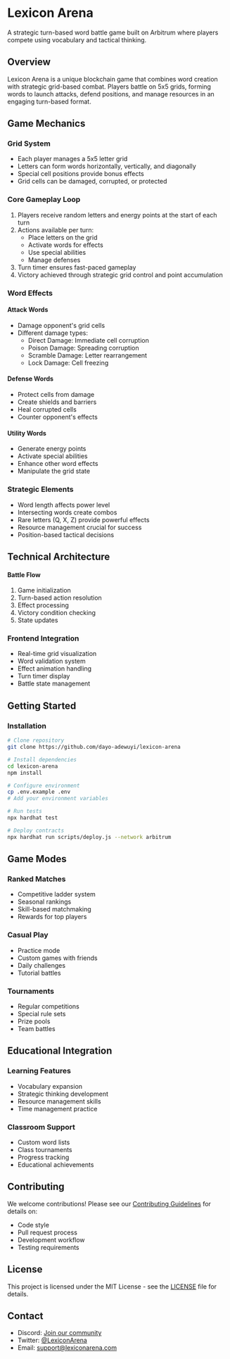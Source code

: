 # Lexicon Arena

A strategic turn-based word battle game built on Arbitrum where players compete using vocabulary and tactical thinking.

## Overview

Lexicon Arena is a unique blockchain game that combines word creation with strategic grid-based combat. Players battle on 5x5 grids, forming words to launch attacks, defend positions, and manage resources in an engaging turn-based format.

## Game Mechanics

### Grid System
- Each player manages a 5x5 letter grid
- Letters can form words horizontally, vertically, and diagonally
- Special cell positions provide bonus effects
- Grid cells can be damaged, corrupted, or protected

### Core Gameplay Loop
1. Players receive random letters and energy points at the start of each turn
2. Actions available per turn:
   - Place letters on the grid
   - Activate words for effects
   - Use special abilities
   - Manage defenses
3. Turn timer ensures fast-paced gameplay
4. Victory achieved through strategic grid control and point accumulation

### Word Effects

#### Attack Words
- Damage opponent's grid cells
- Different damage types:
  - Direct Damage: Immediate cell corruption
  - Poison Damage: Spreading corruption
  - Scramble Damage: Letter rearrangement
  - Lock Damage: Cell freezing

#### Defense Words
- Protect cells from damage
- Create shields and barriers
- Heal corrupted cells
- Counter opponent's effects

#### Utility Words
- Generate energy points
- Activate special abilities
- Enhance other word effects
- Manipulate the grid state

### Strategic Elements
- Word length affects power level
- Intersecting words create combos
- Rare letters (Q, X, Z) provide powerful effects
- Resource management crucial for success
- Position-based tactical decisions

## Technical Architecture

#### Battle Flow
1. Game initialization
2. Turn-based action resolution
3. Effect processing
4. Victory condition checking
5. State updates

### Frontend Integration
- Real-time grid visualization
- Word validation system
- Effect animation handling
- Turn timer display
- Battle state management

## Getting Started


### Installation
```bash
# Clone repository
git clone https://github.com/dayo-adewuyi/lexicon-arena

# Install dependencies
cd lexicon-arena
npm install

# Configure environment
cp .env.example .env
# Add your environment variables

# Run tests
npx hardhat test

# Deploy contracts
npx hardhat run scripts/deploy.js --network arbitrum
```



## Game Modes

### Ranked Matches
- Competitive ladder system
- Seasonal rankings
- Skill-based matchmaking
- Rewards for top players

### Casual Play
- Practice mode
- Custom games with friends
- Daily challenges
- Tutorial battles

### Tournaments
- Regular competitions
- Special rule sets
- Prize pools
- Team battles

## Educational Integration

### Learning Features
- Vocabulary expansion
- Strategic thinking development
- Resource management skills
- Time management practice

### Classroom Support
- Custom word lists
- Class tournaments
- Progress tracking
- Educational achievements

## Contributing

We welcome contributions! Please see our [Contributing Guidelines](CONTRIBUTING.md) for details on:
- Code style
- Pull request process
- Development workflow
- Testing requirements

## License

This project is licensed under the MIT License - see the [LICENSE](LICENSE) file for details.

## Contact

- Discord: [Join our community](https://discord.gg/lexiconarena)
- Twitter: [@LexiconArena](https://twitter.com/lexiconarena)
- Email: support@lexiconarena.com
